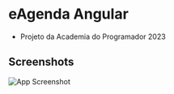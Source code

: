 # eAgenda Angular
- Projeto da Academia do Programador 2023
  
## Screenshots
![App Screenshot](https://imgur.com/KHmr0Dx.png)


